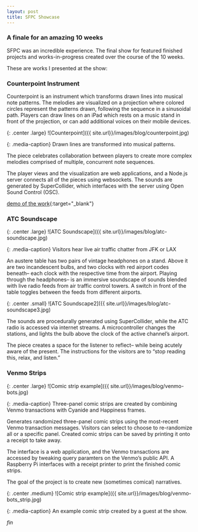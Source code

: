 ```yaml
---
layout: post
title: SFPC Showcase
---
```


### A finale for an amazing 10 weeks

SFPC was an incredible experience. The final show for featured finished projects and works-in-progress created over the course of the 10 weeks.

These are works I presented at the show:

### Counterpoint Instrument

Counterpoint is an instrument which transforms drawn lines into musical note patterns. The melodies are visualized on a projection where colored circles represent the patterns drawn, following the sequence in a sinusoidal path. Players can draw lines on an iPad which rests on a music stand in front of the projection, or can add additional voices on their mobile devices.

{: .center .large}
![Counterpoint]({{ site.url}}/images/blog/counterpoint.jpg)

{: .media-caption}
Drawn lines are transformed into musical patterns.

The piece celebrates collaboration between players to create more complex melodies comprised of multiple, concurrent note sequences.

The player views and the visualization are web applications, and a Node.js server connects all of the pieces using websockets. The sounds are generated by SuperCollider, which interfaces with the server using Open Sound Control (OSC).

[demo of the work](https://vimeo.com/196242333){:target="_blank"}


### ATC Soundscape


{: .center .large}
![ATC Soundscape]({{ site.url}}/images/blog/atc-soundscape.jpg)

{: .media-caption}
Visitors hear live air traffic chatter from JFK or LAX

An austere table has two pairs of vintage headphones on a stand. Above it are two incandescent bulbs, and two clocks with red airport codes beneath– each clock with the respective time from the airport. Playing through the headphones– is an immersive soundscape of sounds blended with live radio feeds from air traffic control towers. A switch in front of the table toggles between the feeds from different airports. 

{: .center .small}
![ATC Soundscape2]({{ site.url}}/images/blog/atc-soundscape3.jpg)

The sounds are procedurally generated using SuperCollider, while the ATC radio is accessed via internet streams. A microcontroller changes the stations, and lights the bulb above the clock of the active channel’s airport.

The piece creates a space for the listener to reflect– while being acutely aware of the present. The instructions for the visitors are to “stop reading this, relax, and listen.”


### Venmo Strips


{: .center .large}
![Comic strip example]({{ site.url}}/images/blog/venmo-bots.jpg)

{: .media-caption}
Three-panel comic strips are created by combining Venmo transactions with Cyanide and Happiness frames.

Generates randomized three-panel comic strips using the most-recent Venmo transaction messages. Visitors can select to choose to re-randomize all or a specific panel. Created comic strips can be saved by printing it onto a receipt to take away.

The interface is a web application, and the Venmo transactions are accessed by tweaking query paramters on the Venmo’s public API. A Raspberry Pi interfaces with a receipt printer to print the finished comic strips.

The goal of the project is to create new (sometimes comical) narratives.

{: .center .medium}
![Comic strip example]({{ site.url}}/images/blog/venmo-bots_strip.jpg)

{: .media-caption}
An example comic strip created by a guest at the show.


_fin_
